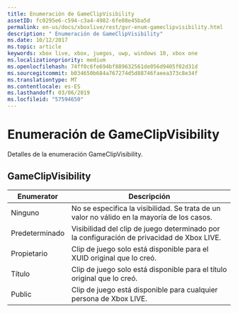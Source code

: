 ```yaml
---
title: Enumeración de GameClipVisibility
assetID: fc0295e6-c594-c3a4-4982-6fe08e45ba5d
permalink: en-us/docs/xboxlive/rest/gvr-enum-gameclipvisibility.html
description: " Enumeración de GameClipVisibility"
ms.date: 10/12/2017
ms.topic: article
keywords: xbox live, xbox, juegos, uwp, windows 10, xbox one
ms.localizationpriority: medium
ms.openlocfilehash: 74ff0c6fe694bf889632561de056d9405f02d31d
ms.sourcegitcommit: b034650b684a767274d5d88746faeea373c8e34f
ms.translationtype: MT
ms.contentlocale: es-ES
ms.lasthandoff: 03/06/2019
ms.locfileid: "57594650"
---
```

# <a name="gameclipvisibility-enumeration"></a>Enumeración de GameClipVisibility
Detalles de la enumeración GameClipVisibility. 
<a id="ID4ER"></a>

 
## <a name="gameclipvisibility"></a>GameClipVisibility
 
| <b>Enumerator</b>| <b>Descripción</b>| 
| --- | --- | 
| Ninguno| No se especifica la visibilidad. Se trata de un valor no válido en la mayoría de los casos.| 
| Predeterminado| Visibilidad del clip de juego determinado por la configuración de privacidad de Xbox LIVE.| 
| Propietario| Clip de juego solo está disponible para el XUID original que lo creó.| 
| Título| Clip de juego solo está disponible para el título original que lo creó.| 
| Public| Clip de juego está disponible para cualquier persona de Xbox LIVE.| 
  